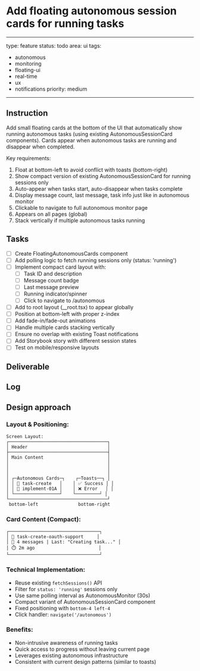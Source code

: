 # Add floating autonomous session cards for running tasks

---
type: feature
status: todo
area: ui
tags:
  - autonomous
  - monitoring
  - floating-ui
  - real-time
  - ux
  - notifications
priority: medium
---


## Instruction
Add small floating cards at the bottom of the UI that automatically show running autonomous tasks (using existing AutonomousSessionCard components). Cards appear when autonomous tasks are running and disappear when completed.

Key requirements:
1. Float at bottom-left to avoid conflict with toasts (bottom-right)
2. Show compact version of existing AutonomousSessionCard for running sessions only
3. Auto-appear when tasks start, auto-disappear when tasks complete
4. Display message count, last message, task info just like in autonomous monitor
5. Clickable to navigate to full autonomous monitor page
6. Appears on all pages (global)
7. Stack vertically if multiple autonomous tasks running

## Tasks
- [ ] Create FloatingAutonomousCards component
- [ ] Add polling logic to fetch running sessions only (status: 'running')
- [ ] Implement compact card layout with:
  - [ ] Task ID and description
  - [ ] Message count badge
  - [ ] Last message preview
  - [ ] Running indicator/spinner
  - [ ] Click to navigate to /autonomous
- [ ] Add to root layout (__root.tsx) to appear globally
- [ ] Position at bottom-left with proper z-index
- [ ] Add fade-in/fade-out animations
- [ ] Handle multiple cards stacking vertically
- [ ] Ensure no overlap with existing Toast notifications
- [ ] Add Storybook story with different session states
- [ ] Test on mobile/responsive layouts

## Deliverable

## Log

## Design approach
### Layout & Positioning:
```
Screen Layout:
┌─────────────────────────────────────┐
│ Header                              │
├─────────────────────────────────────┤
│ Main Content                        │
│                                     │
│                                     │
│                                     │
│ ┌─Autonomous Cards─┐    ┌─Toasts──┐ │
│ │ 🔄 task-create   │    │ ✅ Success │ │
│ │ 📝 implement-01A │    │ ❌ Error   │ │
│ └─────────────────┘    └─────────┘ │
└─────────────────────────────────────┘
 bottom-left               bottom-right
```

### Card Content (Compact):
```
┌──────────────────────────────────┐
│ 🔄 task-create-oauth-support     │
│ 💬 4 messages | Last: "Creating task..." │
│ ⏱️ 2m ago                        │
└──────────────────────────────────┘
```

### Technical Implementation:
- Reuse existing `fetchSessions()` API
- Filter for `status: 'running'` sessions only
- Use same polling interval as AutonomousMonitor (30s)
- Compact variant of AutonomousSessionCard component
- Fixed positioning with `bottom-4 left-4`
- Click handler: `navigate('/autonomous')`

### Benefits:
- Non-intrusive awareness of running tasks
- Quick access to progress without leaving current page
- Leverages existing autonomous infrastructure
- Consistent with current design patterns (similar to toasts)

